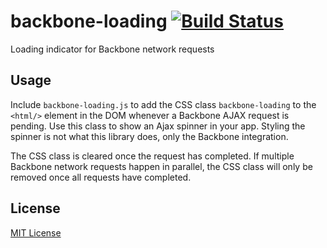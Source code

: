 # backbone-loading [![Build Status](https://secure.travis-ci.org/cofounders/backbone-loading.png?branch=master)](https://travis-ci.org/cofounders/backbone-loading)

Loading indicator for Backbone network requests

## Usage

Include `backbone-loading.js` to add the CSS class `backbone-loading` to the `<html/>` element in the DOM whenever a Backbone AJAX request is pending. Use this class to show an Ajax spinner in your app. Styling the spinner is not what this library does, only the Backbone integration.

The CSS class is cleared once the request has completed. If multiple Backbone network requests happen in parallel, the CSS class will only be removed once all requests have completed.

## License

[MIT License](http://en.wikipedia.org/wiki/MIT_License)
